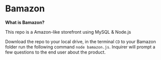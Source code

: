 # Bamazon
<b> What is Bamazon? </b>

This repo is a Amazon-like storefront using MySQL & Node.js

Download the repo to your local drive, in the terminal `CD` to your Bamazon folder run the following command `node bamazon.js`. Inquirer will prompt a few questions to the end user about the product. 
